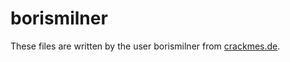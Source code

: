 # borismilner
These files are written by the user borismilner from [crackmes.de](http://crackmes.de/).